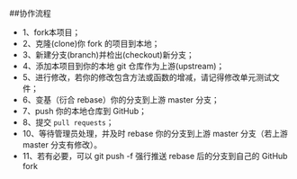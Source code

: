 ##协作流程

* 1、fork本项目；
* 2、克隆(clone)你 fork 的项目到本地；
* 3、新建分支(branch)并检出(checkout)新分支；
* 4、添加本项目到你的本地 git 仓库作为上游(upstream)；
* 5、进行修改，若你的修改包含方法或函数的增减，请记得修改单元测试文件；
* 6、变基（衍合 rebase）你的分支到上游 master 分支；
* 7、push 你的本地仓库到 GitHub；
* 8、提交 `pull requests`；
* 10、等待管理员处理，并及时 rebase 你的分支到上游 master 分支（若上游 master 分支有修改）。
* 11、若有必要，可以 git push -f 强行推送 rebase 后的分支到自己的 GitHub fork
